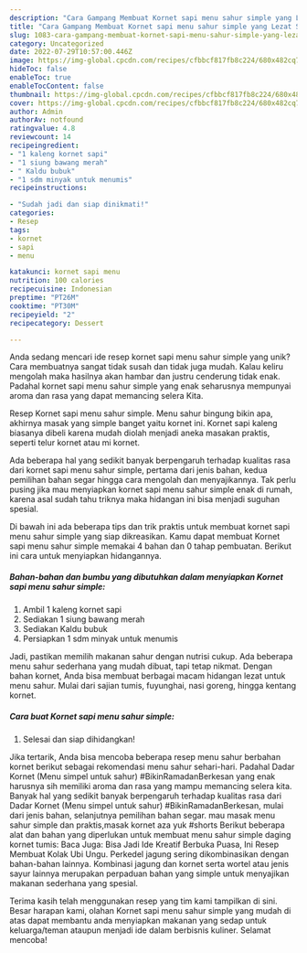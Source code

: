 ```yaml
---
description: "Cara Gampang Membuat Kornet sapi menu sahur simple yang Lezat Sekali"
title: "Cara Gampang Membuat Kornet sapi menu sahur simple yang Lezat Sekali"
slug: 1083-cara-gampang-membuat-kornet-sapi-menu-sahur-simple-yang-lezat-sekali
category: Uncategorized
date: 2022-07-29T10:57:00.446Z
image: https://img-global.cpcdn.com/recipes/cfbbcf817fb8c224/680x482cq70/kornet-sapi-menu-sahur-simple-foto-resep-utama.jpg
hideToc: false
enableToc: true
enableTocContent: false
thumbnail: https://img-global.cpcdn.com/recipes/cfbbcf817fb8c224/680x482cq70/kornet-sapi-menu-sahur-simple-foto-resep-utama.jpg
cover: https://img-global.cpcdn.com/recipes/cfbbcf817fb8c224/680x482cq70/kornet-sapi-menu-sahur-simple-foto-resep-utama.jpg
author: Admin
authorAv: notfound
ratingvalue: 4.8
reviewcount: 14
recipeingredient:
- "1 kaleng kornet sapi"
- "1 siung bawang merah"
- " Kaldu bubuk"
- "1 sdm minyak untuk menumis"
recipeinstructions:

- "Sudah jadi dan siap dinikmati!"
categories:
- Resep
tags:
- kornet
- sapi
- menu

katakunci: kornet sapi menu 
nutrition: 100 calories
recipecuisine: Indonesian
preptime: "PT26M"
cooktime: "PT30M"
recipeyield: "2"
recipecategory: Dessert

---
```





Anda sedang mencari ide resep kornet sapi menu sahur simple yang unik? Cara membuatnya sangat tidak susah dan tidak juga mudah. Kalau keliru mengolah maka hasilnya akan hambar dan justru cenderung tidak enak. Padahal kornet sapi menu sahur simple yang enak seharusnya mempunyai aroma dan rasa yang dapat memancing selera Kita.





Resep Kornet sapi menu sahur simple. Menu sahur bingung bikin apa, akhirnya masak yang simple banget yaitu kornet ini. Kornet sapi kaleng biasanya dibeli karena mudah diolah menjadi aneka masakan praktis, seperti telur kornet atau mi kornet.

Ada beberapa hal yang sedikit banyak berpengaruh terhadap kualitas rasa dari kornet sapi menu sahur simple, pertama dari jenis bahan, kedua pemilihan bahan segar hingga cara mengolah dan menyajikannya. Tak perlu pusing jika mau menyiapkan kornet sapi menu sahur simple enak di rumah, karena asal sudah tahu triknya maka hidangan ini bisa menjadi suguhan spesial.






Di bawah ini ada beberapa tips dan trik praktis untuk membuat kornet sapi menu sahur simple yang siap dikreasikan. Kamu dapat membuat Kornet sapi menu sahur simple memakai 4 bahan dan 0 tahap pembuatan. Berikut ini cara untuk menyiapkan hidangannya.

<!--inarticleads1-->

##### Bahan-bahan dan bumbu yang dibutuhkan dalam menyiapkan Kornet sapi menu sahur simple:

1. Ambil 1 kaleng kornet sapi
1. Sediakan 1 siung bawang merah
1. Sediakan  Kaldu bubuk
1. Persiapkan 1 sdm minyak untuk menumis


Jadi, pastikan memilih makanan sahur dengan nutrisi cukup. Ada beberapa menu sahur sederhana yang mudah dibuat, tapi tetap nikmat. Dengan bahan kornet, Anda bisa membuat berbagai macam hidangan lezat untuk menu sahur. Mulai dari sajian tumis, fuyunghai, nasi goreng, hingga kentang kornet. 

<!--inarticleads2-->

##### Cara buat Kornet sapi menu sahur simple:


1. Selesai dan siap dihidangkan!

Jika tertarik, Anda bisa mencoba beberapa resep menu sahur berbahan kornet berikut sebagai rekomendasi menu sahur sehari-hari. Padahal Dadar Kornet (Menu simpel untuk sahur) #BikinRamadanBerkesan yang enak harusnya sih memiliki aroma dan rasa yang mampu memancing selera kita. Banyak hal yang sedikit banyak berpengaruh terhadap kualitas rasa dari Dadar Kornet (Menu simpel untuk sahur) #BikinRamadanBerkesan, mulai dari jenis bahan, selanjutnya pemilihan bahan segar. mau masak menu sahur simple dan praktis,masak kornet aza yuk #shorts Berikut beberapa alat dan bahan yang diperlukan untuk membuat menu sahur simple daging kornet tumis: Baca Juga: Bisa Jadi Ide Kreatif Berbuka Puasa, Ini Resep Membuat Kolak Ubi Ungu. Perkedel jagung sering dikombinasikan dengan bahan-bahan lainnya. Kombinasi jagung dan kornet serta wortel atau jenis sayur lainnya merupakan perpaduan bahan yang simple untuk menyajikan makanan sederhana yang spesial. 

Terima kasih telah menggunakan resep yang tim kami tampilkan di sini. Besar harapan kami, olahan Kornet sapi menu sahur simple yang mudah di atas dapat membantu anda menyiapkan makanan yang sedap untuk keluarga/teman ataupun menjadi ide dalam berbisnis kuliner. Selamat mencoba!
